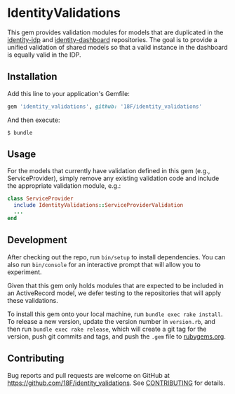 # IdentityValidations

This gem provides validation modules for models that are duplicated in the [identity-idp][idp] and [identity-dashboard][dashboard] repositories. The goal is to provide a unified validation of shared models so that a valid instance in the dashboard is equally valid in the IDP.

[idp]: https://github.com/18F/identity-idp
[dashboard]: https://github.com/18f/identity-dashboard

## Installation

Add this line to your application's Gemfile:

```ruby
gem 'identity_validations', github: '18F/identity_validations'
```

And then execute:

    $ bundle

## Usage

For the models that currently have validation defined in this gem (e.g., ServiceProvider), simply remove any existing validation code and include the appropriate validation module, e.g.:

```ruby
class ServiceProvider
  include IdentityValidations::ServiceProviderValidation
  ...
end
```

## Development

After checking out the repo, run `bin/setup` to install dependencies. You can also run `bin/console` for an interactive prompt that will allow you to experiment.

Given that this gem only holds modules that are expected to be included in an ActiveRecord model, we defer testing to the repositories that will apply these validations.

To install this gem onto your local machine, run `bundle exec rake install`. To release a new version, update the version number in `version.rb`, and then run `bundle exec rake release`, which will create a git tag for the version, push git commits and tags, and push the `.gem` file to [rubygems.org](https://rubygems.org).

## Contributing

Bug reports and pull requests are welcome on GitHub at https://github.com/18F/identity_validations. See [CONTRIBUTING][contributing] for details.

[contributing]: https://github.com/18F/identity_validations/blob/master/CONTRIBUTING.md
